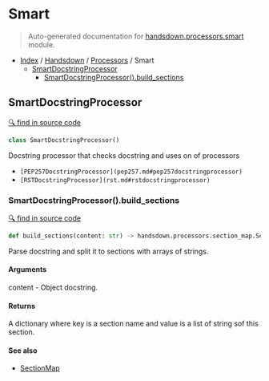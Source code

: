 # Smart

> Auto-generated documentation for [handsdown.processors.smart](../../../handsdown/processors/smart.py) module.

- [Index](../../README.md#modules) / [Handsdown](../index.md#handsdown) / [Processors](index.md#processors) / Smart
  - [SmartDocstringProcessor](#smartdocstringprocessor)
    - [SmartDocstringProcessor().build_sections](#smartdocstringprocessorbuild_sections)

## SmartDocstringProcessor

[🔍 find in source code](../../../handsdown/processors/smart.py#L9)

```python
class SmartDocstringProcessor()
```

Docstring processor that checks docstring and uses on of processors

- `[PEP257DocstringProcessor](pep257.md#pep257docstringprocessor)`
- `[RSTDocstringProcessor](rst.md#rstdocstringprocessor)`

### SmartDocstringProcessor().build_sections

[🔍 find in source code](../../../handsdown/processors/smart.py#L25)

```python
def build_sections(content: str) -> handsdown.processors.section_map.SectionMap
```

Parse docstring and split it to sections with arrays of strings.

#### Arguments

content - Object docstring.

#### Returns

A dictionary where key is a section name and value is a list of string sof this
section.

#### See also

- [SectionMap](section_map.md#sectionmap)
